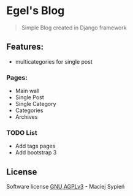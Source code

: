 # Egel's Blog
> Simple Blog created in Django framework

## Features:

  - multicategories for single post

### Pages:

  - Main wall
  - Single Post
  - Single Category
  - Categories
  - Archives


### TODO List

  - Add tags pages
  - Add bootstrap 3

## License
Software license [GNU AGPLv3](http://www.gnu.org/licenses/agpl-3.0.html) - Maciej Sypień
